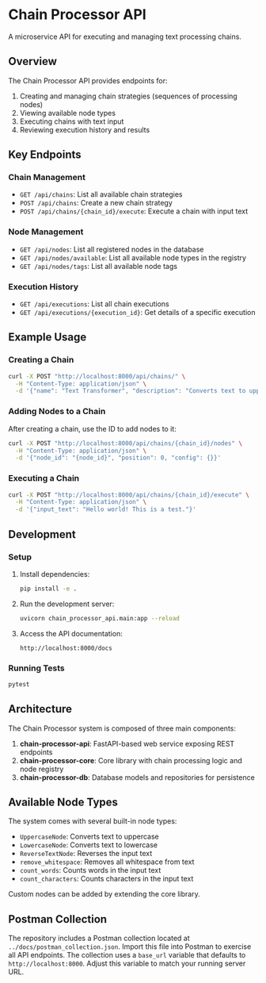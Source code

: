 # Chain Processor API

A microservice API for executing and managing text processing chains.

## Overview

The Chain Processor API provides endpoints for:

1. Creating and managing chain strategies (sequences of processing nodes)
2. Viewing available node types
3. Executing chains with text input 
4. Reviewing execution history and results

## Key Endpoints

### Chain Management

- `GET /api/chains`: List all available chain strategies
- `POST /api/chains`: Create a new chain strategy
- `POST /api/chains/{chain_id}/execute`: Execute a chain with input text

### Node Management

- `GET /api/nodes`: List all registered nodes in the database
- `GET /api/nodes/available`: List all available node types in the registry
- `GET /api/nodes/tags`: List all available node tags

### Execution History

- `GET /api/executions`: List all chain executions
- `GET /api/executions/{execution_id}`: Get details of a specific execution

## Example Usage

### Creating a Chain

```bash
curl -X POST "http://localhost:8000/api/chains/" \
  -H "Content-Type: application/json" \
  -d '{"name": "Text Transformer", "description": "Converts text to uppercase and then counts words", "tags": ["demo", "text"]}'
```

### Adding Nodes to a Chain

After creating a chain, use the ID to add nodes to it:

```bash
curl -X POST "http://localhost:8000/api/chains/{chain_id}/nodes" \
  -H "Content-Type: application/json" \
  -d '{"node_id": "{node_id}", "position": 0, "config": {}}'
```

### Executing a Chain

```bash
curl -X POST "http://localhost:8000/api/chains/{chain_id}/execute" \
  -H "Content-Type: application/json" \
  -d '{"input_text": "Hello world! This is a test."}'
```

## Development

### Setup

1. Install dependencies:
   ```bash
   pip install -e .
   ```

2. Run the development server:
   ```bash
   uvicorn chain_processor_api.main:app --reload
   ```

3. Access the API documentation:
   ```
   http://localhost:8000/docs
   ```

### Running Tests

```bash
pytest
```

## Architecture

The Chain Processor system is composed of three main components:

1. **chain-processor-api**: FastAPI-based web service exposing REST endpoints
2. **chain-processor-core**: Core library with chain processing logic and node registry
3. **chain-processor-db**: Database models and repositories for persistence

## Available Node Types

The system comes with several built-in node types:

- `UppercaseNode`: Converts text to uppercase
- `LowercaseNode`: Converts text to lowercase
- `ReverseTextNode`: Reverses the input text
- `remove_whitespace`: Removes all whitespace from text
- `count_words`: Counts words in the input text
- `count_characters`: Counts characters in the input text

Custom nodes can be added by extending the core library.

## Postman Collection

The repository includes a Postman collection located at `../docs/postman_collection.json`. Import this file into Postman to exercise all API endpoints. The collection uses a `base_url` variable that defaults to `http://localhost:8000`. Adjust this variable to match your running server URL.
